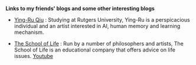 **Links to my friends' blogs and some other interesting blogs**


- [Ying-Ru Qiu](http://yingruqiu.com) : Studying at Rutgers University,  Ying-Ru is a perspicacious individual and an artist interested in AI, human memory and learning mechanism.

- [The School of Life](https://www.theschooloflife.com/thebookoflife/) : Run by a number of philosophers and artists, The School of Life is an educational company that offers advice on life issues. [Youtube](https://www.youtube.com/channel/UC7IcJI8PUf5Z3zKxnZvTBog)





